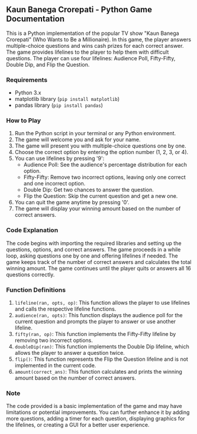 ## Kaun Banega Crorepati - Python Game Documentation

This is a Python implementation of the popular TV show "Kaun Banega Crorepati" (Who Wants to Be a Millionaire). In this game, the player answers multiple-choice questions and wins cash prizes for each correct answer. The game provides lifelines to the player to help them with difficult questions. The player can use four lifelines: Audience Poll, Fifty-Fifty, Double Dip, and Flip the Question.

### Requirements

- Python 3.x
- matplotlib library (`pip install matplotlib`)
- pandas library (`pip install pandas`)

### How to Play

1. Run the Python script in your terminal or any Python environment.
2. The game will welcome you and ask for your name.
3. The game will present you with multiple-choice questions one by one.
4. Choose the correct option by entering the option number (1, 2, 3, or 4).
5. You can use lifelines by pressing '9':
   - Audience Poll: See the audience's percentage distribution for each option.
   - Fifty-Fifty: Remove two incorrect options, leaving only one correct and one incorrect option.
   - Double Dip: Get two chances to answer the question.
   - Flip the Question: Skip the current question and get a new one.
6. You can quit the game anytime by pressing '0'.
7. The game will display your winning amount based on the number of correct answers.

### Code Explanation

The code begins with importing the required libraries and setting up the questions, options, and correct answers. The game proceeds in a while loop, asking questions one by one and offering lifelines if needed. The game keeps track of the number of correct answers and calculates the total winning amount. The game continues until the player quits or answers all 16 questions correctly.

### Function Definitions

1. `lifeline(ran, opts, op)`: This function allows the player to use lifelines and calls the respective lifeline functions.
2. `audience(ran, opts)`: This function displays the audience poll for the current question and prompts the player to answer or use another lifeline.
3. `fifty(ran, op)`: This function implements the Fifty-Fifty lifeline by removing two incorrect options.
4. `doubleDip(ran)`: This function implements the Double Dip lifeline, which allows the player to answer a question twice.
5. `flip()`: This function represents the Flip the Question lifeline and is not implemented in the current code.
6. `amount(correct_ans)`: This function calculates and prints the winning amount based on the number of correct answers.

### Note

The code provided is a basic implementation of the game and may have limitations or potential improvements. You can further enhance it by adding more questions, adding a timer for each question, displaying graphics for the lifelines, or creating a GUI for a better user experience.

